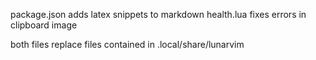 package.json adds latex snippets to markdown
health.lua fixes errors in clipboard image

both files replace files contained in .local/share/lunarvim
